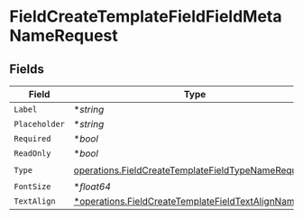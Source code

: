 # FieldCreateTemplateFieldFieldMetaNameRequest


## Fields

| Field                                                                                                                      | Type                                                                                                                       | Required                                                                                                                   | Description                                                                                                                |
| -------------------------------------------------------------------------------------------------------------------------- | -------------------------------------------------------------------------------------------------------------------------- | -------------------------------------------------------------------------------------------------------------------------- | -------------------------------------------------------------------------------------------------------------------------- |
| `Label`                                                                                                                    | **string*                                                                                                                  | :heavy_minus_sign:                                                                                                         | N/A                                                                                                                        |
| `Placeholder`                                                                                                              | **string*                                                                                                                  | :heavy_minus_sign:                                                                                                         | N/A                                                                                                                        |
| `Required`                                                                                                                 | **bool*                                                                                                                    | :heavy_minus_sign:                                                                                                         | N/A                                                                                                                        |
| `ReadOnly`                                                                                                                 | **bool*                                                                                                                    | :heavy_minus_sign:                                                                                                         | N/A                                                                                                                        |
| `Type`                                                                                                                     | [operations.FieldCreateTemplateFieldTypeNameRequest2](../../models/operations/fieldcreatetemplatefieldtypenamerequest2.md) | :heavy_check_mark:                                                                                                         | N/A                                                                                                                        |
| `FontSize`                                                                                                                 | **float64*                                                                                                                 | :heavy_minus_sign:                                                                                                         | N/A                                                                                                                        |
| `TextAlign`                                                                                                                | [*operations.FieldCreateTemplateFieldTextAlignName](../../models/operations/fieldcreatetemplatefieldtextalignname.md)      | :heavy_minus_sign:                                                                                                         | N/A                                                                                                                        |